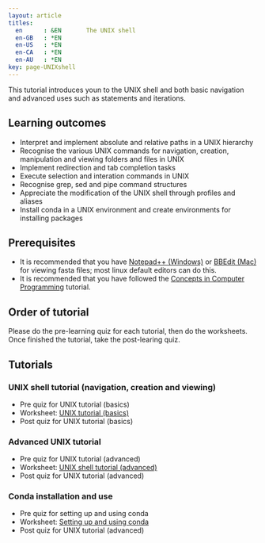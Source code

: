 ```yaml
---
layout: article
titles:
  en      : &EN       The UNIX shell
  en-GB   : *EN
  en-US   : *EN
  en-CA   : *EN
  en-AU   : *EN
key: page-UNIXshell
---
```



This tutorial introduces youn to the UNIX shell and both basic navigation and advanced uses such as statements and iterations.<br>

## Learning outcomes
* Interpret and implement absolute and relative paths in a UNIX hierarchy
* Recognise the various UNIX commands for navigation, creation, manipulation and viewing folders and files in UNIX
* Implement redirection and tab completion tasks
* Execute selection and interation commands in UNIX
* Recognise grep, sed and pipe command structures
* Appreciate the modification of the UNIX shell through profiles and aliases
* Install conda in a UNIX environment and create environments for installing packages

## Prerequisites
* It is recommended that you have [Notepad++ (Windows)](https://notepad-plus-plus.org/downloads/) or [BBEdit (Mac)](https://www.barebones.com/products/bbedit/) for viewing fasta files; most linux default editors can do this.
* It is recommended that you have followed the [Concepts in Computer Programming](https://conmeehan.github.io/PathogenDataCourse/ConceptsInComputerProgramming) tutorial.

## Order of tutorial

Please do the pre-learning quiz for each tutorial, then do the worksheets. <br />
Once finished the tutorial, take the post-learing quiz.<br />

## Tutorials
### UNIX shell tutorial (navigation, creation and viewing)
* Pre quiz for UNIX tutorial (basics)
* Worksheet: [UNIX tutorial (basics)](https://conmeehan.github.io/UNIXtutorial)
* Post quiz for UNIX tutorial (basics)

### Advanced UNIX tutorial
* Pre quiz for UNIX tutorial (advanced)
* Worksheet: [UNIX shell tutorial (advanced)](https://conmeehan.github.io/advancedUNIXtutorial)
* Post quiz for UNIX tutorial (advanced)

### Conda installation and use
* Pre quiz for setting up and using conda
* Worksheet: [Setting up and using conda](https://conmeehan.github.io/PathogenDataCourse/Worksheets/CondaInstallAndUse)
* Post quiz for UNIX tutorial (advanced)


